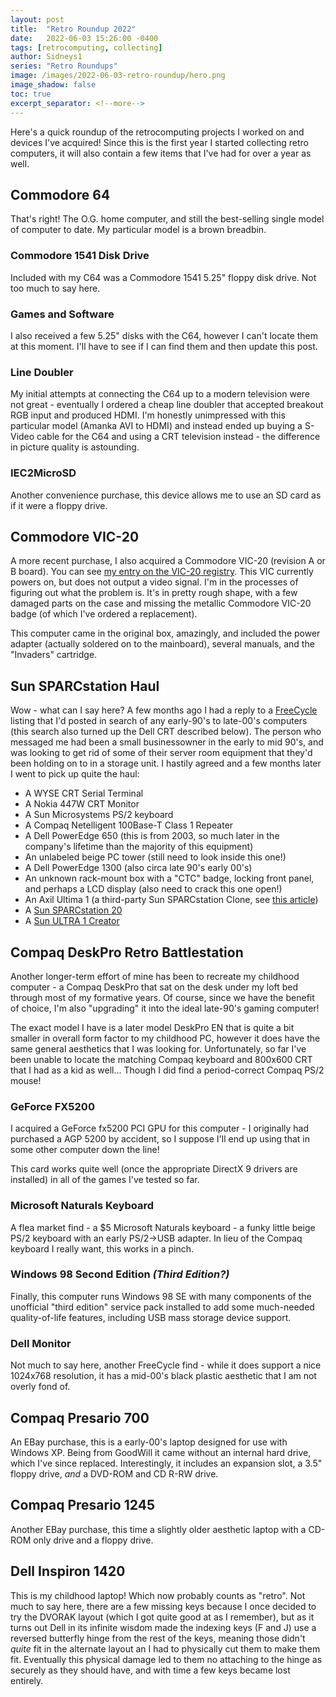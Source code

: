 ```yaml
---
layout: post
title:  "Retro Roundup 2022"
date:   2022-06-03 15:26:00 -0400
tags: [retrocomputing, collecting]
author: Sidneys1
series: "Retro Roundups"
image: /images/2022-06-03-retro-roundup/hero.png
image_shadow: false
toc: true
excerpt_separator: <!--more-->
---
```


Here's a quick roundup of the retrocomputing projects I worked on and devices I've acquired! Since this is the first
year I started collecting retro computers, it will also contain a few items that I've had for over a year as well.

<!--more-->

## Commodore 64

That's right! The O.G. home computer, and still the best-selling single model of computer to date. My particular model
is a brown breadbin.

### Commodore 1541 Disk Drive

Included with my C64 was a Commodore 1541 5.25" floppy disk drive. Not too much to say here.

### Games and Software

I also received a few 5.25" disks with the C64, however I can't locate them at this moment. I'll have to see if I can
find them and then update this post.

### Line Doubler

My initial attempts at connecting the C64 up to a modern television were not great - eventually I ordered a cheap line
doubler that accepted breakout RGB input and produced HDMI. I'm honestly unimpressed with this particular model (Amanka
AVI to HDMI) and instead ended up buying a S-Video cable for the C64 and using a CRT television instead - the difference
in picture quality is astounding.

### IEC2MicroSD

Another convenience purchase, this device allows me to use an SD card as if it were a floppy drive.

## Commodore VIC-20

A more recent purchase, I also acquired a Commodore VIC-20 (revision A or B board). You can see
[my entry on the VIC-20 registry](https://cbmvic.net/registry/569). This VIC currently powers on, but does not output a
video signal. I'm in the processes of figuring out what the problem is. It's in pretty rough shape, with a few damaged
parts on the case and missing the metallic Commodore VIC-20 badge (of which I've ordered a replacement).

This computer came in the original box, amazingly, and included the power adapter (actually soldered on to the
mainboard), several manuals, and the "Invaders" cartridge.

## Sun SPARCstation Haul

Wow - what can I say here? A few months ago I had a reply to a [FreeCycle](https://www.freecycle.org/) listing that I'd
posted in search of any early-90's to late-00's computers (this search also turned up the Dell CRT described below).
The person who messaged me had been a small businessowner in the early to mid 90's, and was looking to get rid of some
of their server room equipment that they'd been holding on to in a storage unit. I hastily agreed and a few months later
I went to pick up quite the haul:

* A WYSE CRT Serial Terminal
* A Nokia 447W CRT Monitor
* A Sun Microsystems PS/2 keyboard
* A Compaq Netelligent 100Base-T Class 1 Repeater
* A Dell PowerEdge 650 (this is from 2003, so much later in the company's lifetime than the majority of this equipment)
* An unlabeled beige PC tower (still need to look inside this one!)
* A Dell PowerEdge 1300 (also circa late 90's early 00's)
* An unknown rack-mount box with a "CTC" badge, locking front panel, and perhaps a LCD display (also need to crack this
  one open!)
* An Axil Ultima 1 (a third-party Sun SPARCstation Clone, see [this article][axil])
* A [Sun SPARCstation 20][ss20]
* A [Sun ULTRA 1 Creator][ultra1]

[axil]: https://fcw.com/1996/06/axil-targets-sun-with-sparc-compatible-graphics-computer/238823/
[ss20]: https://en.wikipedia.org/wiki/SPARCstation_20
[ultra1]: https://en.wikipedia.org/wiki/Ultra_1

## Compaq DeskPro Retro Battlestation

Another longer-term effort of mine has been to recreate my childhood computer - a Compaq DeskPro that sat on the desk
under my loft bed through most of my formative years. Of course, since we have the benefit of choice, I'm also
"upgrading" it into the ideal late-90's gaming computer!

The exact model I have is a later model DeskPro EN that is quite a bit smaller in overall form factor to my childhood
PC, however it does have the same general aesthetics that I was looking for. Unfortunately, so far I've been unable to
locate the matching Compaq keyboard and 800x600 CRT that I had as a kid as well... Though I did find a period-correct
Compaq PS/2 mouse!

### GeForce FX5200

I acquired a GeForce fx5200 PCI GPU for this computer - I originally had purchased a AGP 5200 by accident, so I suppose
I'll end up using that in some other computer down the line!

This card works quite well (once the appropriate DirectX 9 drivers are installed) in all of the games I've tested so
far.

### Microsoft Naturals Keyboard

A flea market find - a $5 Microsoft Naturals keyboard - a funky little beige PS/2 keyboard with an early PS/2&rarr;USB
adapter. In lieu of the Compaq keyboard I really want, this works in a pinch.

### Windows 98 Second Edition *(Third Edition?)*

Finally, this computer runs Windows 98 SE with many components of the unofficial "third edition" service pack installed
to add some much-needed quality-of-life features, including USB mass storage device support.

### Dell Monitor

Not much to say here, another FreeCycle find - while it does support a nice 1024x768 resolution, it has a mid-00's black
plastic aesthetic that I am not overly fond of.

## Compaq Presario 700

An EBay purchase, this is a early-00's laptop designed for use with Windows XP. Being from GoodWill it came without an
internal hard drive, which I've since replaced. Interestingly, it includes an expansion slot, a 3.5" floppy drive, *and*
a DVD-ROM and CD R-RW drive.

## Compaq Presario 1245

Another EBay purchase, this time a slightly older aesthetic laptop with a CD-ROM only drive and a floppy drive.

## Dell Inspiron 1420

This is my childhood laptop! Which now probably counts as "retro". Not much to say here, there are a few missing keys
because I once decided to try the DVORAK layout (which I got quite good at as I remember), but as it turns out Dell
in its infinite wisdom made the indexing keys (F and J) use a reversed butterfly hinge from the rest of the keys,
meaning those didn't *quite* fit in the alternate layout an I had to physically cut them to make them fit. Eventually
this physical damage led to them no attaching to the hinge as securely as they should have, and with time a few keys
became lost entirely.
